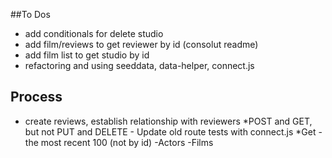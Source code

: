 ##To Dos

- add conditionals for delete studio
- add film/reviews to get reviewer by id (consolut readme)
- add film list to get studio by id
- refactoring and using seeddata, data-helper, connect.js


## Process
- create reviews, establish relationship with reviewers
    *POST and GET, but not PUT and DELETE
        - Update old route tests with connect.js
    *Get - the most recent 100 (not by id)
-Actors
-Films
